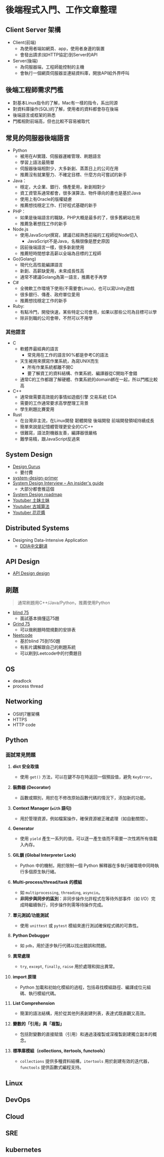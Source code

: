 # 後端程式入門、工作文章整理

## Client Server 架構
* Client(前端)
    * 為使用者端如網頁、app，使用者身邊的裝置
    * 會發出請求(如HTTP協定)到Server的API
* Server(後端)
    * 為伺服器端，工程師能控制的主機
    * 會執行一個網頁伺服器並連結資料庫，開放API給外界呼叫

## 後端工程師需求門檻
* 對基本Linux指令的了解，Mac有一樣的指令，系出同源
* 對資料庫操作(SQL)的了解，使用者的資料都會存在後端
* 後端語言或框架的熟悉
* 門檻相對前端高，但也比較不容易被取代

## 常見的伺服器後端語言
* Python
    * 被用在AI實踐、伺服器運維管理、刷題語言
    * 學習上語法最簡單
    * 伺服器後端相對少，大多新創、蒸蒸日上的公司在用
    * 推薦沒有就業壓力、不確定目標、什麼方向可嘗試的新手
* Java：
    * 穩定，大企業、銀行、傳產愛用，新創相對少
    * 資工資管系通常都會，很多演算法、物件導向的書也是基於Java
    * 使用上有Oracle的版權疑慮
    * 推薦想找穩定工作、打好程式基礎的新手
* PHP：
    * 如果是後端語言的職缺，PHP大概是最多的了，很多舊網站在用
    * 推薦急著想找工作的新手
* Node.js
    * 使用JavaScript撰寫，建議已經熟悉前端的工程師從Node切入
        * JavaScript不是Java，名稱很像是歷史原因
    * 因前後端語言一樣，很多新創使用
    * 推薦短時間想拿高薪以全端為目標的工程師
* Go(Golang)
    * 現代化高性能編譯語言
    * 新創、高薪缺愛用，未來成長性高
    * 通常不建議Golang為第一語言，推薦老手再學
* C#
    * 全微軟工作環境下使用(不需要會Linux)，也可以寫Unity遊戲
    * 很多銀行、傳產、政府單位愛用
    * 推薦想找穩定工作的新手
* Ruby:
    * 有點冷門，開發快速，某些特定公司會用，如果以那些公司為目標可以學
    * 除非到職的公司會帶，不然可以不用學

### 其他語言
* C
    * 軟體界最經典的語言    
        * 常見用在工作的語言90%都是參考C的語法
    * 天生被用來撰寫作業系統，為寫UNIX而生
        * 所有作業系統都離不開C
        * 要了解資工的資料結構、作業系統、編譯器從C開始不會錯
    * 通常C的工作都跟了解硬體、作業系統的domain綁在一起，所以門檻比較高
* C++
    * 通常做需要高效能的事情如遊戲引擎 交易系統 EDA
    * 需要的工作通常要求高學歷理工背景
    * 學生刷題比賽愛用
* Rust
    * 在台灣非主流，在Linux開發 韌體開發 後端開發 前端開發領域持續成長
    * 簡單來說是記憶體管理更安全的C/C++
    * 很難寫，語法對機器友善，編譯器很嚴格
    * 難學易精，跟JavaScript反過來


## System Design
* [Design Gurus](https://www.designgurus.io/)
  * 要付費
* [system-design-primer](https://github.com/donnemartin/system-design-primer?tab=readme-ov-file#system-design-topics-start-here)
* [System Design Interview – An insider's guide](https://www.books.com.tw/products/0010903454)
  * 大部分都會推這個
* [System Design roadmap](https://roadmap.sh/system-design)
* [Youtuber 土妹土妹](https://www.youtube.com/@user-im1sg1zx1j)
* [Youtuber 古城算法](https://www.youtube.com/@user-my5in2fq5c)
* [Youtuber 花花醬](https://www.youtube.com/@HuaHuaLeetCode)

## Distributed Systems
* Designing Data-Intensive Application
  * [DDIA中文翻译](https://github.com/Vonng/ddia)

## API Design
* [API Design design](https://roadmap.sh/api-design)

## 刷題
> 通常刷題用C++/Java/Python，推薦使用Python
* [blind 75](https://leetcode.com/discuss/general-discussion/460599/blind-75-leetcode-questions)
  * 面試基本搞懂這75題
* [Grind 75](https://www.techinterviewhandbook.org/grind75)
  * 可以做刷題時間規劃的安排表
* [Neetcode](https://neetcode.io/)
  * 基於blind 75到150題
  * 有影片講解跟自己的刷題系統
  * 可以刷到Leetcode中的付費題目

## OS
* deadlock
* process thread

## Networking
* OSI的7層架構
* HTTPS
* HTTP code

## Python
### 面試常見問題
1. **dict 安全取值**
   - 使用 `get()` 方法，可以在鍵不存在時返回一個預設值，避免 `KeyError`。

2. **裝飾器 (Decorator)**
   - 函數或類別，用於在不修改原始函數代碼的情況下，添加新的功能。

3. **Context Manager (`with` 語句)**
   - 用於管理資源，例如檔案操作，確保資源被正確處理（如自動關閉）。

4. **Generator**
   - 使用 `yield` 產生一系列的值，可以逐一產生值而不需要一次性將所有值載入內存。

5. **GIL鎖 (Global Interpreter Lock)**
   - Python 中的機制，用於限制一個 Python 解釋器在多執行緒環境中同時執行多個原生執行緒。

6. **Multi-process/thread/task 的模組**
   - 如 `multiprocessing`, `threading`, `asyncio`。
   - **非同步與同步的區別**：非同步操作允許程式在等待外部事件（如 I/O）完成時繼續執行，同步操作則需等待操作完成。

7. **單元測試/功能測試**
   - 使用 `unittest` 或 `pytest` 模組來進行測試確保程式碼的可靠性。

8. **Python Debugger**
   - 如 `pdb`，用於逐步執行代碼以找出錯誤和問題。

9. **異常處理**
   - `try`, `except`, `finally`, `raise` 用於處理和拋出異常。

10. **import 原理**
    - Python 加載和初始化模組的過程，包括尋找模組路徑、編譯成位元組碼、執行模組代碼。

11. **List Comprehension**
    - 簡潔的語法結構，用於從其他列表創建列表，表達式既直觀又高效。

12. **變數的「引用」與「複製」**
    - 包括對變數的直接賦值（引用）和通過淺複製或深複製創建獨立副本的概念。

13. **標準庫模組（collections, itertools, functools）**
    - `collections` 提供多種資料結構，`itertools` 用於創建有效的迭代器，`functools` 提供函數式編程支持。

## Linux

## DevOps

## Cloud

## SRE

## kubernetes
